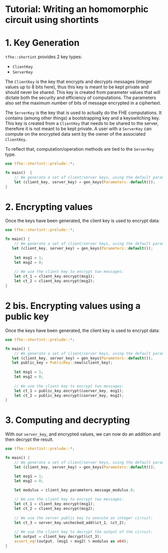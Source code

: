 # Tutorial: Writing an homomorphic circuit using shortints

# 1. Key Generation

`tfhe::shortint` provides 2 key types:
 - `ClientKey`
 - `ServerKey`

The `ClientKey` is the key that encrypts and decrypts messages (integer values up to 8 bits here),
thus this key is meant to be kept private and should never be shared. 
This key is created from parameter values that will dictate both the security and efficiency 
of computations. The parameters also set the maximum number of bits of message encrypted 
in a ciphertext.

The `ServerKey` is the key that is used to actually do the FHE computations. It contains (among other things)
a bootstrapping key and a keyswitching key.
This key is created from a `ClientKey` that needs to be shared to the server, therefore it is not 
meant to be kept private.
A user with a `ServerKey` can compute on the encrypted data sent by the owner of the associated 
`ClientKey`.

To reflect that, computation/operation methods are tied to the `ServerKey` type.


```rust
use tfhe::shortint::prelude::*;

fn main()  {
    // We generate a set of client/server keys, using the default parameters:
    let (client_key, server_key) = gen_keys(Parameters::default());
}
```


# 2. Encrypting values

Once the keys have been generated, the client key is used to encrypt data:

```rust
use tfhe::shortint::prelude::*;

fn main() {
    // We generate a set of client/server keys, using the default parameters:
   let (client_key, server_key) = gen_keys(Parameters::default());
   
    let msg1 = 1;
    let msg2 = 0;
   
    // We use the client key to encrypt two messages:
    let ct_1 = client_key.encrypt(msg1);
    let ct_2 = client_key.encrypt(msg2);
}
```

# 2 bis. Encrypting values using a public key

Once the keys have been generated, the client key is used to encrypt data:

```rust
use tfhe::shortint::prelude::*;

fn main() {
    // We generate a set of client/server keys, using the default parameters:
   let (client_key, server_key) = gen_keys(Parameters::default());
   let public_key = PublicKey::new(&client_key);
    
    let msg1 = 1;
    let msg2 = 0;
   
    // We use the client key to encrypt two messages:
    let ct_1 = public_key.encrypt(&server_key, msg1);
    let ct_2 = public_key.encrypt(&server_key, msg2);
}
```


# 3. Computing and decrypting

With our `server_key`, and encrypted values, we can now do an addition
and then decrypt the result.

```rust
use tfhe::shortint::prelude::*;

fn main() {
    // We generate a set of client/server keys, using the default parameters:
    let (client_key, server_key) = gen_keys(Parameters::default());

    let msg1 = 1;
    let msg2 = 0;
    
    let modulus = client_key.parameters.message_modulus.0;

    // We use the client key to encrypt two messages:
    let ct_1 = client_key.encrypt(msg1);
    let ct_2 = client_key.encrypt(msg2);
    
    // We use the server public key to execute an integer circuit:
    let ct_3 = server_key.unchecked_add(&ct_1, &ct_2);
    
    // We use the client key to decrypt the output of the circuit:
    let output = client_key.decrypt(&ct_3);
    assert_eq!(output, (msg1 + msg2) % modulus as u64);
}
```
